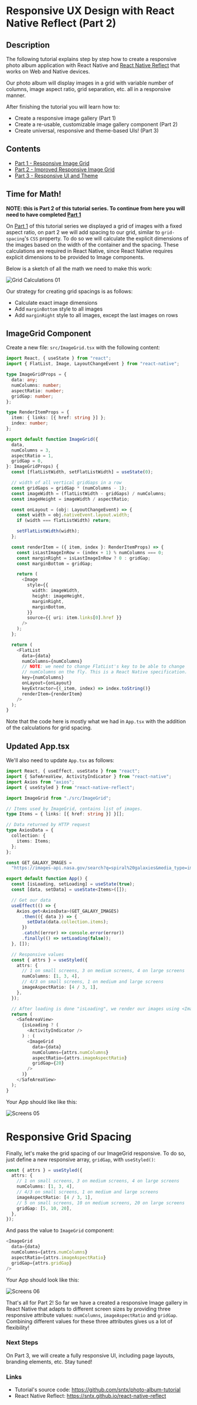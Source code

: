# Responsive UX Design with React Native Reflect (Part 2)

## Description

The following tutorial explains step by step how to create a responsive photo album application with React Native and [React Native Reflect](https://sntx.github.io/react-native-reflect) that works on Web and Native devices.

Our photo album will display images in a grid with variable number of columns, image aspect ratio, grid separation, etc. all in a responsive manner.

After finishing the tutorial you will learn how to:

- Create a responsive image gallery (Part 1)
- Create a re-usable, customizable image gallery component (Part 2)
- Create universal, responsive and theme-based UIs! (Part 3)

## Contents

- [Part 1 - Responsive Image Grid](./PART1.md)
- [Part 2 - Improved Responsive Image Grid](./PART2.md)
- [Part 3 - Responsive UI and Theme](./PART3.md)

## Time for Math!

**NOTE: this is Part 2 of this tutorial series. To continue from here you will need to have completed [Part 1](./PART1.md)**

On [Part 1](./PART1.md) of this tutorial series we displayed a grid of images with a fixed aspect ratio, on part 2 we will add spacing to our grid, similar to `grid-spacing`'s `CSS` property. To do so we will calculate the explicit dimensions of the images based on the width of the container and the spacing. These calculations are required in React Native, since React Native requires explicit dimensions to be provided to Image components.

Below is a sketch of all the math we need to make this work:

![Grid Calculations 01](https://github.com/sntx/photo-album-tutorial/raw/master/docs/images/grid-calculations-01.jpg)

Our strategy for creating grid spacings is as follows:

- Calculate exact image dimensions
- Add `marginBottom` style to all images
- Add `marginRight` style to all images, except the last images on rows

## ImageGrid Component

Create a new file: `src/ImageGrid.tsx` with the following content:

```typescript
import React, { useState } from "react";
import { FlatList, Image, LayoutChangeEvent } from "react-native";

type ImageGridProps = {
  data: any;
  numColumns: number;
  aspectRatio: number;
  gridGap: number;
};

type RenderItemProps = {
  item: { links: [{ href: string }] };
  index: number;
};

export default function ImageGrid({
  data,
  numColumns = 3,
  aspectRatio = 1,
  gridGap = 0,
}: ImageGridProps) {
  const [flatListWidth, setFlatListWidth] = useState(0);

  // width of all vertical gridGaps in a row
  const gridGaps = gridGap * (numColumns - 1);
  const imageWidth = (flatListWidth - gridGaps) / numColumns;
  const imageHeight = imageWidth / aspectRatio;

  const onLayout = (obj: LayoutChangeEvent) => {
    const width = obj.nativeEvent.layout.width;
    if (width === flatListWidth) return;

    setFlatListWidth(width);
  };

  const renderItem = ({ item, index }: RenderItemProps) => {
    const isLastImageInRow = (index + 1) % numColumns === 0;
    const marginRight = isLastImageInRow ? 0 : gridGap;
    const marginBottom = gridGap;

    return (
      <Image
        style={{
          width: imageWidth,
          height: imageHeight,
          marginRight,
          marginBottom,
        }}
        source={{ uri: item.links[0].href }}
      />
    );
  };

  return (
    <FlatList
      data={data}
      numColumns={numColumns}
      // NOTE: we need to change FlatList's key to be able to change
      // numColumns on the fly. This is a React Native specification.
      key={numColumns}
      onLayout={onLayout}
      keyExtractor={(_item, index) => index.toString()}
      renderItem={renderItem}
    />
  );
}
```

Note that the code here is mostly what we had in `App.tsx` with the addition of the calculations for grid spacing.

## Updated App.tsx

We'll also need to update `App.tsx` as follows:

```typescript
import React, { useEffect, useState } from "react";
import { SafeAreaView, ActivityIndicator } from "react-native";
import Axios from "axios";
import { useStyled } from "react-native-reflect";

import ImageGrid from "./src/ImageGrid";

// Items used by ImageGrid, contains list of images.
type Items = { links: [{ href: string }] }[];

// Data returned by HTTP request
type AxiosData = {
  collection: {
    items: Items;
  };
};

const GET_GALAXY_IMAGES =
  "https://images-api.nasa.gov/search?q=spiral%20galaxies&media_type=image";

export default function App() {
  const [isLoading, setLoading] = useState(true);
  const [data, setData] = useState<Items>([]);

  // Get our data
  useEffect(() => {
    Axios.get<AxiosData>(GET_GALAXY_IMAGES)
      .then(({ data }) => {
        setData(data.collection.items);
      })
      .catch((error) => console.error(error))
      .finally(() => setLoading(false));
  }, []);

  // Responsive values
  const { attrs } = useStyled({
    attrs: {
      // 1 on small screens, 3 on medium screens, 4 on large screens
      numColumns: [1, 3, 4],
      // 4/3 on small screens, 1 on medium and large screens
      imageAspectRatio: [4 / 3, 1],
    },
  });

  // After loading is done "isLoading", we render our images using <ImageGrid/>
  return (
    <SafeAreaView>
      {isLoading ? (
        <ActivityIndicator />
      ) : (
        <ImageGrid
          data={data}
          numColumns={attrs.numColumns}
          aspectRatio={attrs.imageAspectRatio}
          gridGap={20}
        />
      )}
    </SafeAreaView>
  );
}
```

Your App should like like this:

![Screens 05](https://github.com/sntx/photo-album-tutorial/raw/master/docs/screenshots/screens-05.jpg)


# Responsive Grid Spacing

Finally, let's make the grid spacing of our ImageGrid responsive. To do so, just define a new responsive array, `gridGap`, with `useStyled()`:

```typescript
const { attrs } = useStyled({
  attrs: {
    // 1 on small screens, 3 on medium screens, 4 on large screens
    numColumns: [1, 3, 4],
    // 4/3 on small screens, 1 on medium and large screens
    imageAspectRatio: [4 / 3, 1],
    // 5 on small screens, 10 on medium screens, 20 on large screens
    gridGap: [5, 10, 20],
  },
});
```

And pass the value to `ImageGrid` component:

```typescript
<ImageGrid
  data={data}
  numColumns={attrs.numColumns}
  aspectRatio={attrs.imageAspectRatio}
  gridGap={attrs.gridGap}
/>
```

Your App should look like this:

![Screens 06](https://github.com/sntx/photo-album-tutorial/raw/master/docs/screenshots/screens-06.jpg)

That's all for Part 2! So far we have a created a responsive Image gallery in React Native that adapts to different screen sizes by providing three responsive attribute values: `numColumns`, `imageAspectRatio` and `gridGap`. Combining different values for these three attributes gives us a lot of flexibility!

### Next Steps

On Part 3, we will create a fully responsive UI, including page layouts, branding elements, etc. Stay tuned!

### Links

- Tutorial's source code: https://github.com/sntx/photo-album-tutorial
- React Native Reflect: https://sntx.github.io/react-native-reflect
